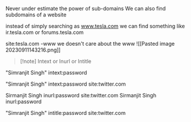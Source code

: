 Never under estimate the power of sub-domains
We can also find subdomains of a website

instead of simply searching as www.tesla.com we can find something like 
ir.tesla.com or forums.tesla.com

site:tesla.com -www 
we doesn't care about the www
![[Pasted image 20230911143216.png]]


>[!note] Intext or Inurl or Intitle

"Simranjit Singh" intext:password

"Simranjit Singh" intext:password site:twitter.com

Sirmanjit Singh inurl:password site:twitter.com
Sirmanjit Singh inurl:password

"Simranjit Singh" intitle:password site:twitter.com
